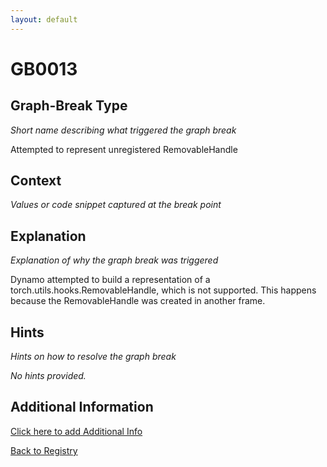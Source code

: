 ```yaml
---
layout: default
---
```

# GB0013

## Graph-Break Type
*Short name describing what triggered the graph break*

Attempted to represent unregistered RemovableHandle

## Context
*Values or code snippet captured at the break point*



## Explanation
*Explanation of why the graph break was triggered*

Dynamo attempted to build a representation of a torch.utils.hooks.RemovableHandle, which is not supported. This happens because the RemovableHandle was created in another frame.

## Hints
*Hints on how to resolve the graph break*

*No hints provided.*


## Additional Information

<!-- ADDITIONAL INFORMATION START - Add custom information below this line -->

<!-- ADDITIONAL INFORMATION END -->


[Click here to add Additional Info](https://github.com/pytorch-labs/compile-graph-break-site/edit/main/docs/gb/gb0013.md)

[Back to Registry](../index.html)
